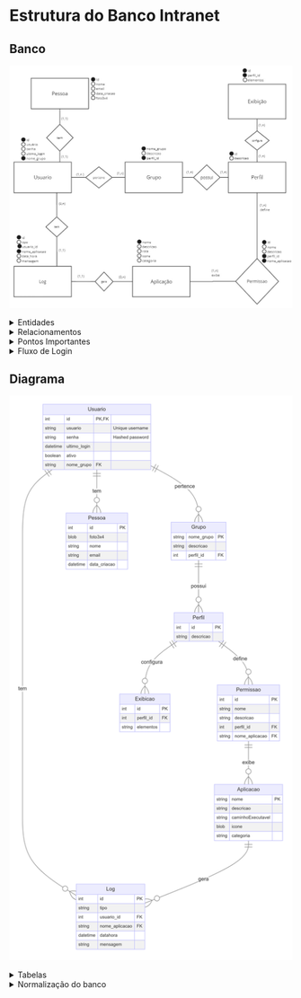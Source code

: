 # Estrutura do Banco Intranet

## Banco
![alt text](img/bancoPP.jpg)

<details>
<summary>Entidades</summary>

## Entidades:

### Grupo
- **nome_grupo**: Nome do grupo e identificador único.
- **descricao**: Descrição do grupo.
- **perfil_id**: Chave estrangeira para a tabela Perfil.

### Pessoa
- **id**: Identificador único da pessoa.
- **foto3x4**: Foto da pessoa (BLOB).
- **nome**: Nome completo do usuário.
- **email**: Endereço de email do usuário.
- **data_criacao**: Data de criação da conta.

### Usuario
- **id**: Identificador único do usuário (referência à tabela Pessoa).
- **usuario**: Nome de usuário (único).
- **senha**: Senha do usuário (armazenada de forma segura, e.g., hash).
- **ultimo_login**: Data e hora do último login.
- **ativo**: Indicador se a conta está ativa.
- **nome_grupo**: Chave estrangeira para a tabela Grupo.

### Aplicacao
- **nome**: Nome da aplicação e identificador único.
- **descricao**: Descrição da aplicação.
- **caminhoExecutavel**: Caminho do executável na rede.
- **icone**: Ícone da aplicação (BLOB).
- **categoria**: Categoria da aplicação (coluna, flag, ou enumerador).

### Permissao
- **id**: Identificador único da permissão.
- **nome**: Nome da permissão.
- **descricao**: Descrição da permissão.
- **perfil_id**: Chave estrangeira para a tabela Perfil.
- **nome_aplicacao**: Chave estrangeira para a tabela Aplicacao.

### Log
- **id**: Identificador único do log.
- **tipo**: Nome do tipo do log.
- **usuario_id**: Chave estrangeira para a tabela Usuario.
- **nome_aplicacao**: Chave estrangeira para a tabela Aplicacao.
- **datahora**: Data e hora do log.
- **mensagem**: Mensagem do log.

### Perfil
- **id**: Identificador único do perfil.
- **descricao**: Descrição do perfil.

### Exibicao
- **id**: Identificador único da exibição.
- **perfil_id**: Chave estrangeira para a tabela Perfil.
- **elementos**: Identificadores de elementos específicos da página (ex: botões, ações).

</details>

<details>
<summary>Relacionamentos</summary>

## Relacionamentos

### 1. Grupo e Perfil
- **Descrição**: Um grupo está associado a um perfil específico. Um perfil pode ser compartilhado entre vários grupos.
- **Cardinalidade**:
  - **Grupo (1, N) — (1, 1) Perfil**: Cada grupo deve ter exatamente um perfil, e um perfil pode estar associado a vários grupos ou nenhum.
  - **Perfil (0, N) — (1, 1) Grupo**: Cada perfil pode estar associado a zero ou mais grupos.

### 2. Perfil e Permissao
- **Descrição**: Cada perfil pode ter várias permissões associadas a diferentes aplicações. Cada permissão está associada a um único perfil.
- **Cardinalidade**:
   - **Perfil (1, N) — (1, N) Permissão**: Um perfil pode ter várias permissões.
   - **Permissão (1, N) — (1, 1) Perfil**: Uma permissão está associada a exatamente um perfil.

### 3. Aplicacao e Permissao
- **Descrição**: Cada aplicação pode ter várias permissões associadas a diferentes perfis. Cada permissão está associada a uma única aplicação.
- **Cardinalidade**:
   - **Aplicação (1, N) — (1, N) Permissão**: Uma aplicação pode ter várias permissõe.
   - **Permissão (1, N) — (1, N) Aplicação**: Uma permissão pode conceder acesso a várias aplicações.

#### Exemplo Ilustrativo

- **Perfil**: "Administrador"
  - Pode ter as seguintes permissões:
    - **Permissão A**: Acesso total à aplicação X e Y.
    - **Permissão B**: Acesso parcial à aplicação Z.

- **Aplicação**: 
  - **Aplicação X**: Pode ser acessada por "Permissão A".
  - **Aplicação Y**: Pode ser acessada por "Permissão A".
  - **Aplicação Z**: Pode ser acessada por "Permissão B".

### 4. Perfil e Exibicao
- **Descrição:** Define quais elementos de uma página são visíveis para um perfil específico. Cada exibição está associada a um único perfil, mas um perfil pode estar associado a várias exibições.
- **Cardinalidade:**
    - **Perfil (1, N) — (1, N) Exibicao:** Cada perfil pode ter zero ou mais exibições.
    - **Exibicao (1, N) — (1, N) Perfil:** Cada exibição pode estar associada a mais de um perfil.

### 5. Pessoa e Usuario
- **Descrição**: Cada pessoa tem um usuário associado para login. Cada usuário é vinculado a uma única pessoa.
- **Cardinalidade**:
  - **Pessoa (1, 1) — (1, 1) Usuario**: Cada pessoa possui exatamente um usuário associado.
  - **Usuario (1, 1) — (1, 1) Pessoa**: Cada usuário está vinculado a uma única pessoa.

### 6. Grupo e Usuario
- **Descrição**: Cada usuário pertence a um grupo, que define suas permissões gerais. Um grupo pode ter vários usuários.
- **Cardinalidade**:
  - **Grupo (0, N) — (1, 1) Usuario**: Um grupo pode ter zero ou mais usuários.
  - **Usuario (1, 1) — (1, N) Grupo**: Cada usuário pertence a um único grupo.

### 7. Usuario e Log
- **Descrição**: Cada usuário pode gerar múltiplos logs. Cada log é associado a um único usuário.
- **Cardinalidade**:
  - **Usuario (0, N) — (1, 1) Log**: Um usuário pode gerar zero ou mais logs.
  - **Log (1, 1) — (1, N) Usuario**: Cada log é associado a um único usuário.

### 8. Aplicacao e Log
- **Descrição**: Cada aplicação pode ter vários logs associados. Cada log está vinculado a uma única aplicação.
- **Cardinalidade**:
  - **Aplicacao (0, N) — (1, 1) Log**: Cada aplicação pode gerar zero ou mais logs.
  - **Log (1, 1) — (1, N) Aplicacao**: Cada log está associado a uma única aplicação.

</details>

<details>
<summary>Pontos Importantes</summary>

## **Pontos Importantes**

1. **Segregação de Dados**
   - **Pessoa**: Armazena informações pessoais e não críticas.
   - **Usuario**: Armazena informações de autenticação e controle de acesso.

2. **Associação de Grupos e Perfis**
   - **Grupo**: Define um conjunto de usuários e está associado a um perfil específico.
   - **Perfil**: Define as permissões e exibições específicas para grupos.

3. **Gerenciamento de Permissões e Exibições**
   - **Permissao**: Define o acesso a aplicações e páginas para um perfil.
   - **Exibicao**: Define permissões específicas de exibição de elementos na página para um perfil.

4. **Auditoria e Rastreabilidade**
   - **Log**: Registra atividades dos usuários e ações realizadas nas aplicações.

</details>

<details>
<summary>Fluxo de Login</summary>

## **Fluxo de Login**

1. **Autenticação**
   - O usuário fornece suas credenciais (nome de usuário e senha) através da tela de login.
   - O sistema verifica as credenciais fornecidas com as informações armazenadas na tabela `Usuario`.

2. **Verificação de Credenciais**
   - As credenciais são validadas contra o banco de dados.
   - Se a autenticação for bem-sucedida, o sistema recupera o perfil associado ao grupo do usuário.

3. **Recuperação do Perfil e Permissões**
   - O sistema determina o grupo do usuário e, em seguida, obtém o perfil associado a esse grupo.
   - A partir do perfil, o sistema obtém as permissões associadas (tabela `Permissao`) e as permissões de exibição (tabela `Exibicao`).

4. **Configuração do Ambiente do Usuário**
   - **Permissões de Acesso**: Configura o acesso às aplicações e páginas do sistema de acordo com as permissões do perfil.
   - **Permissões de Exibição**: Configura quais elementos (como botões e ações) são visíveis nas páginas com base nas permissões de exibição do perfil.

5. **Registro de Atividade**
   - O sistema gera logs para registrar a atividade de login, associando-a ao usuário e à aplicação em que a atividade ocorreu.

</details>


## Diagrama

![alt text](img/diagramPP.png)

<details>
<summary>Tabelas</summary>

## Tabelas

### Grupo
- `nome_grupo` : VARCHAR(255), PRIMARY KEY
- `descricao` : TEXT
- `perfil_id` : INT, FOREIGN KEY (referência à tabela Perfil)

### Pessoa
- `id` : INT, PRIMARY KEY, AUTO_INCREMENT
- `foto3x4` : BLOB
- `nome` : VARCHAR(255)
- `email` : VARCHAR(255)
- `data_criacao` : DATETIME

### Usuario
- `id` : INT, PRIMARY KEY, AUTO_INCREMENT, FOREIGN KEY (referência à tabela Pessoa)
- `usuario` : VARCHAR(255), UNIQUE
- `senha` : VARCHAR(255)  // Armazenar como hash seguro
- `ultimo_login` : DATETIME
- `nome_grupo` : VARCHAR(255), FOREIGN KEY (referência à tabela Grupo)

### Aplicacao
- `nome` : VARCHAR(255), PRIMARY KEY
- `descricao` : TEXT
- `caminhoExecutavel` : VARCHAR(500)
- `icone` : BLOB
- `categoria` : VARCHAR(255) // Pode ser uma coluna, flag, ou enumerador

### Permissao
- `id` : INT, PRIMARY KEY, AUTO_INCREMENT
- `nome` : VARCHAR(255)
- `descricao` : TEXT
- `perfil_id` : INT, FOREIGN KEY (referência à tabela Perfil)
- `nome_aplicacao` : VARCHAR(255), FOREIGN KEY (referência à tabela Aplicacao)

### Log
- `id` : INT, PRIMARY KEY, AUTO_INCREMENT
- `tipo` : VARCHAR(255)
- `usuario_id` : INT, FOREIGN KEY (referência à tabela Usuario)
- `nome_aplicacao` : VARCHAR(255), FOREIGN KEY (referência à tabela Aplicacao)
- `datahora` : DATETIME
- `mensagem` : TEXT

### Perfil
- `id` : INT, PRIMARY KEY, AUTO_INCREMENT
- `descricao` : TEXT

### Exibicao
- `id` : INT, PRIMARY KEY, AUTO_INCREMENT
- `perfil_id` : INT, FOREIGN KEY (referência à tabela Perfil)
- `elementos` : TEXT // Pode conter identificadores de elementos específicos da página (ex: botões, ações)

</details>

<details>
<summary>Normalização do banco</summary>

## Normalização do banco
EM CONSTRUÇÃO

</details>






